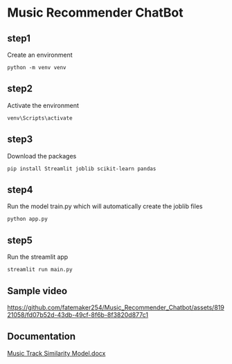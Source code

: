 # Music Recommender ChatBot

## step1
Create an environment

```python -m venv venv```

## step2
Activate the environment

``` venv\Scripts\activate ```

## step3
Download the packages

```pip install Streamlit joblib scikit-learn pandas```

## step4
Run the model train.py which will automatically create the joblib files

``` python app.py ```

## step5
Run the streamlit app

``` streamlit run main.py ```

## Sample video

https://github.com/fatemaker254/Music_Recommender_Chatbot/assets/81921058/fd07b52d-43db-49cf-8f6b-8f3820d877c1


## Documentation
[Music Track Similarity Model.docx](https://github.com/fatemaker254/Music_Recommender_Chatbot/files/14075436/Music.Track.Similarity.Model.docx)
